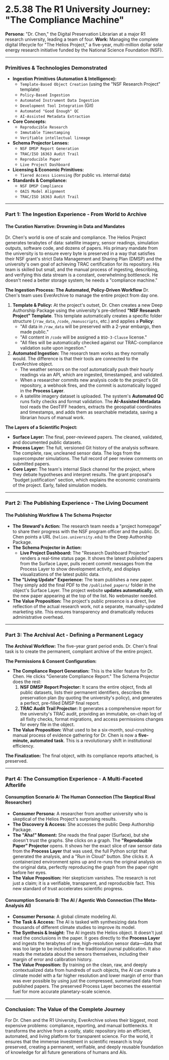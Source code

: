 # 2.5.38 The R1 University Journey: "The Compliance Machine"

**Persona:** "Dr. Chen," the Digital Preservation Librarian at a major R1 research university, leading a team of four.
**Work:** Managing the complete digital lifecycle for "The Helios Project," a five-year, multi-million dollar solar energy research initiative funded by the National Science Foundation (NSF).

---

### **Primitives & Technologies Demonstrated**

*   **Ingestion Primitives (Automation & Intelligence):**
    *   `Template-Based Object Creation` (using the "NSF Research Project" template)
    *   `Policy-Based Ingestion`
    *   `Automated Instrument Data Ingestion`
    *   `Development Tool Integration` (Git)
    *   `Automated "Good Enough" QC`
    *   `AI-Assisted Metadata Extraction`
*   **Core Concepts:**
    *   `Reproducible Research`
    *   `Immutable Timestamping`
    *   `Verifiable intellectual lineage`
*   **Schema Projector Lenses:**
    *   `NSF DMSP Report Generation`
    *   `TRAC/ISO 16363 Audit Trail`
    *   `Reproducible Paper`
    *   `Live Project Dashboard`
*   **Licensing & Economic Primitives:**
    *   `Tiered Access Licensing` (for public vs. internal data)
*   **Standards & Compliance:**
    *   `NSF DMSP Compliance`
    *   `OAIS Model Alignment`
    *   `TRAC/ISO 16363 Audit Trail`

---

### **Part 1: The Ingestion Experience - From World to Archive**

#### **The Curation Narrative: Drowning in Data and Mandates**
Dr. Chen's world is one of scale and compliance. The Helios Project generates terabytes of data: satellite imagery, sensor readings, simulation outputs, software code, and dozens of papers. His primary mandate from the university is to ensure every byte is preserved in a way that satisfies their NSF grant's strict Data Management and Sharing Plan (DMSP) and the university's own goal of achieving TRAC certification for its repository. His team is skilled but small, and the manual process of ingesting, describing, and verifying this data stream is a constant, overwhelming bottleneck. He doesn't need a better storage system; he needs a "compliance machine."

**The Ingestion Process: The Automated, Policy-Driven Workflow**
Dr. Chen's team uses EverArchive to manage the entire project from day one.

1.  **Template & Policy:** At the project's outset, Dr. Chen creates a new Deep Authorship Package using the university's pre-defined **"NSF Research Project" Template**. This template automatically creates a specific folder structure (`/raw_data`, `/code`, `/manuscripts`, etc.) and applies a **Policy**:
    *   "All data in `/raw_data` will be preserved with a 2-year embargo, then made public."
    *   "All content in `/code` will be assigned a `BSD-3-Clause` license."
    *   "All files will be automatically checked against our TRAC-compliance validation suite upon ingestion."
2.  **Automated Ingestion:** The research team works as they normally would. The difference is that their tools are connected to the EverArchive object.
    *   The weather sensors on the roof automatically push their hourly readings via an API, which are ingested, timestamped, and validated.
    *   When a researcher commits new analysis code to the project's Git repository, a webhook fires, and the commit is automatically logged in the **Process Layer**.
    *   A satellite imagery dataset is uploaded. The system's **Automated QC** runs fixity checks and format validation. The **AI-Assisted Metadata** tool reads the GeoTIFF headers, extracts the geospatial coordinates and timestamps, and adds them as searchable metadata, saving a librarian hours of manual work.

**The Layers of a Scientific Project:**
*   **Surface Layer:** The final, peer-reviewed papers. The cleaned, validated, and documented public datasets.
*   **Process Layer:** The full, versioned Git history of the analysis software. The complete, raw, uncleaned sensor data. The logs from the supercomputer simulations. The full record of peer review comments on submitted papers.
*   **Core Layer:** The team's internal Slack channel for the project, where they debate hypotheses and interpret results. The grant proposal's "budget justification" section, which explains the economic constraints of the project. Early, failed simulation models.

---

### **Part 2: The Publishing Experience - The Living Document**

#### **The Publishing Workflow & The Schema Projector**
*   **The Steward's Action:** The research team needs a "project homepage" to share their progress with the NSF program officer and the public. Dr. Chen points a URL (`helios.university.edu`) to the Deep Authorship Package.
*   **The Schema Projector in Action:**
    *   **Live Project Dashboard:** The "Research Dashboard Projector" renders a real-time status page. It shows the latest published papers from the Surface Layer, pulls recent commit messages from the Process Layer to show development activity, and displays visualizations of the latest public data.
*   **The "Living Update" Experience:** The team publishes a new paper. They simply add the final PDF to the `/published_papers/` folder in the object's Surface Layer. The project website **updates automatically**, with the new paper appearing at the top of the list. No webmaster needed.
*   **The Value Proposition:** The project's public presence is a direct, live reflection of the actual research work, not a separate, manually-updated marketing site. This ensures transparency and dramatically reduces administrative overhead.

---

### **Part 3: The Archival Act - Defining a Permanent Legacy**

**The Archival Workflow:**
The five-year grant period ends. Dr. Chen's final task is to create the permanent, compliant archive of the entire project.

**The Permissions & Consent Configuration:**
*   **The Compliance Report Generation:** This is the killer feature for Dr. Chen. He clicks "Generate Compliance Report." The Schema Projector does the rest:
    1.  **NSF DMSP Report Projector:** It scans the entire object, finds all public datasets, lists their permanent identifiers, describes the preservation plan (by quoting the university's policy), and generates a perfect, pre-filled DMSP final report.
    2.  **TRAC Audit Trail Projector:** It generates a comprehensive report for the university's TRAC audit, providing an immutable, on-chain log of all fixity checks, format migrations, and access permissions changes for every file in the object.
*   **The Value Proposition:** What used to be a six-month, soul-crushing manual process of evidence gathering for Dr. Chen is now a **five-minute, automated task**. This is a revolutionary shift in institutional efficiency.

**The Finalization:**
The final object, with its compliance reports attached, is preserved.

---

### **Part 4: The Consumption Experience - A Multi-Faceted Afterlife**

#### **Consumption Scenario A: The Human Connection (The Skeptical Rival Researcher)**
*   **Consumer Persona:** A researcher from another university who is skeptical of the Helios Project's surprising results.
*   **The Discovery & Access:** She accesses the public Deep Authorship Package.
*   **The "Aha!" Moment:** She reads the final paper (Surface), but she doesn't trust the graphs. She clicks on a graph. The **"Reproducible Paper" Projector** opens. It shows her the exact slice of raw sensor data from the **Process Layer** that was used, the full Python script that generated the analysis, and a "Run in Cloud" button. She clicks it. A containerized environment spins up and re-runs the original analysis on the original data, perfectly reproducing the graph from the paper right before her eyes.
*   **The Value Proposition:** Her skepticism vanishes. The research is not just a claim; it is a verifiable, transparent, and reproducible fact. This new standard of trust accelerates scientific progress.

#### **Consumption Scenario B: The AI / Agentic Web Connection (The Meta-Analysis AI)**
*   **Consumer Persona:** A global climate modeling AI.
*   **The Task & Access:** The AI is tasked with synthesizing data from thousands of different climate studies to improve its model.
*   **The Synthesis & Insight:** The AI ingests the Helios object. It doesn't just read the conclusions in the paper. It goes directly to the **Process Layer** and ingests the terabytes of raw, high-resolution sensor data—data that was too large to be included in the traditional journal publication. It also reads the metadata about the sensors themselves, including their margin of error and calibration history.
*   **The Value Proposition:** By training on the clean, raw, and deeply contextualized data from hundreds of such objects, the AI can create a climate model with a far higher resolution and lower margin of error than was ever possible by using just the compressed, summarized data from published papers. The preserved Process Layer becomes the essential fuel for more accurate planetary-scale science.

---

### **Conclusion: The Value of the Complete Journey**
For Dr. Chen and the R1 University, EverArchive solves their biggest, most expensive problems: compliance, reporting, and manual bottlenecks. It transforms the archive from a costly, static repository into an efficient, automated, and living platform for transparent science. For the world, it ensures that the immense investment in scientific research is truly preserved, creating a permanent, verifiable, and deeply reusable foundation of knowledge for all future generations of humans and AIs.